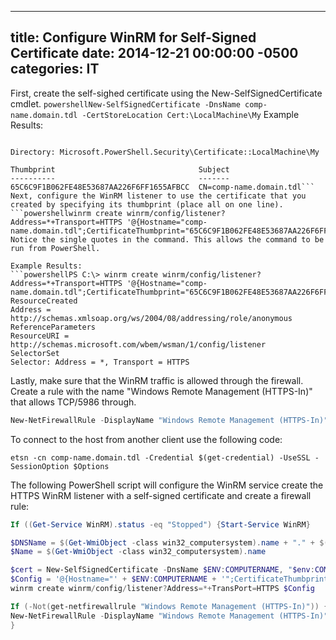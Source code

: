 ﻿---

title:  Configure WinRM for Self-Signed Certificate
date:   2014-12-21 00:00:00 -0500
categories: IT
---






First, create the self-sighed certificate using the New-SelfSignedCertificate cmdlet.
```powershellNew-SelfSignedCertificate -DnsName comp-name.domain.tdl -CertStoreLocation Cert:\LocalMachine\My```
Example Results:
```powershellPS C:\> New-SelfSignedCertificate -DnsName comp-name.domain.tdl -CertStoreLocation Cert:\LocalMachine\My

Directory: Microsoft.PowerShell.Security\Certificate::LocalMachine\My

Thumbprint                                Subject
----------                                -------
65C6C9F1B062FE48E53687AA226F6FF1655AFBCC  CN=comp-name.domain.tdl```
Next, configure the WinRM listener to use the certificate that you created by specifying its thumbprint (place all on one line).
```powershellwinrm create winrm/config/listener?Address=*+Transport=HTTPS '@{Hostname="comp-name.domain.tdl";CertificateThumbprint="65C6C9F1B062FE48E53687AA226F6FF1655AFBCC";port="5986"}'```
Notice the single quotes in the command. This allows the command to be run from PowerShell.

Example Results:
```powershellPS C:\> winrm create winrm/config/listener?Address=*+Transport=HTTPS '@{Hostname="comp-name.domain.tdl";CertificateThumbprint="65C6C9F1B062FE48E53687AA226F6FF1655AFBCC";port="5986"}'
ResourceCreated
Address = http://schemas.xmlsoap.org/ws/2004/08/addressing/role/anonymous
ReferenceParameters
ResourceURI = http://schemas.microsoft.com/wbem/wsman/1/config/listener
SelectorSet
Selector: Address = *, Transport = HTTPS
```
Lastly, make sure that the WinRM traffic is allowed through the firewall. Create a rule with the name "Windows Remote Management (HTTPS-In)" that allows TCP/5986 through.
```powershell
New-NetFirewallRule -DisplayName "Windows Remote Management (HTTPS-In)" -Name "Windows Remote Management (HTTPS-In)" -Profile Any -LocalPort 5986 -Protocol TCP
```

To connect to the host from another client use the following code:
```powershell$Options = New-PsSessionOption -SkipCACheck
etsn -cn comp-name.domain.tdl -Credential $(get-credential) -UseSSL -SessionOption $Options
```

The following PowerShell script will configure the WinRM service create the HTTPS WinRM listener with a self-signed certificate and create a firewall rule:
```powershell
If ((Get-Service WinRM).status -eq "Stopped") {Start-Service WinRM}

$DNSName = $(Get-WmiObject -class win32_computersystem).name + "." + $(Get-WmiObject -class win32_computersystem).domain
$Name = $(Get-WmiObject -class win32_computersystem).name

$cert = New-SelfSignedCertificate -DnsName $ENV:COMPUTERNAME, "$env:COMPUTERNAME.$env:USERDNSDOMAIN".ToLower() -CertStoreLocation Cert:\LocalMachine\My
$Config = '@{Hostname="' + $ENV:COMPUTERNAME + '";CertificateThumbprint="' + $cert.Thumbprint + '"}'
winrm create winrm/config/listener?Address=*+TransPort=HTTPS $Config

If (-Not(get-netfirewallrule "Windows Remote Management (HTTPS-In)")) {
New-NetFirewallRule -DisplayName "Windows Remote Management (HTTPS-In)" -Name "Windows Remote Management (HTTPS-In)" -Profile Any -LocalPort 5986 -Protocol TCP
}
```


